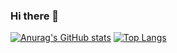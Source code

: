 ### Hi there 👋
[![Anurag's GitHub stats](https://github-readme-stats.vercel.app/api?username=Newgarden95)](https://github.com/Newgarden95/github-readme-stats)
[![Top Langs](https://github-readme-stats.vercel.app/api/top-langs/?username=Newgarden95&layout=compact)](https://github.com/Newgarden95/github-readme-stats)
